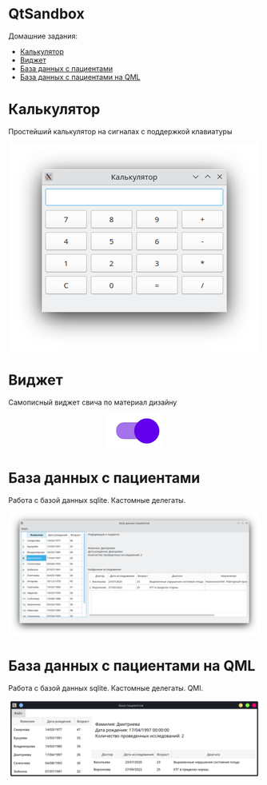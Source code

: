 # QtSandbox

Домашние задания:
* [Калькулятор](#Калькулятор)
* [Виджет](#Виджет)
* [База данных с пациентами](#База-данных-с-пациентами)
* [База данных с пациентами на QML](#База-данных-с-пациентами-на-qml)

# Калькулятор

Простейший калькулятор на сигналах с поддержкой клавиатуры
<div align="center">
  <img src="img/calc.png">
</div>

# Виджет
Самописный виджет свича по материал дизайну
<div align="center">
  <img src="img/material_design_switch.png">
</div>

# База данных с пациентами
Работа с базой данных sqlite. Кастомные делегаты.
<div align="center">
  <img src="img/patients.png">
</div>

# База данных с пациентами на QML
Работа с базой данных sqlite. Кастомные делегаты. QMl.
<div align="center">
  <img src="img/patients_qml.png">
</div>